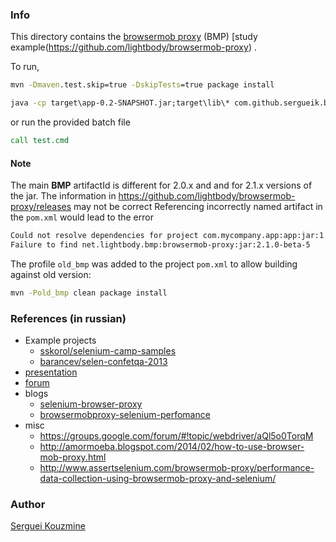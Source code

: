 ### Info

This directory contains the [browsermob proxy](https://bmp.lightbody.net/) (BMP)
[study example\(https://github.com/lightbody/browsermob-proxy) .

To run,
```cmd
mvn -Dmaven.test.skip=true -DskipTests=true package install

java -cp target\app-0.2-SNAPSHOT.jar;target\lib\* com.github.sergueik.bmp.App
```
or run the provided batch file
```cmd
call test.cmd
```

#### Note

The main __BMP__ artifactId is different for 2.0.x and and for 2.1.x versions of the jar.
The information in https://github.com/lightbody/browsermob-proxy/releases may not be correct
Referencing incorrectly named artifact in the `pom.xml` would lead to the error

```sh
Could not resolve dependencies for project com.mycompany.app:app:jar:1.1-SNAPSHOT:
Failure to find net.lightbody.bmp:browsermob-proxy:jar:2.1.0-beta-5
```

The profile `old_bmp` was added to the project `pom.xml` to allow building against old version:
```sh
mvn -Pold_bmp clean package install
```

### References (in russian)

* Example projects
  * [sskorol/selenium-camp-samples](https://github.com/sskorol/selenium-camp-samples)
  * [barancev/selen-confetqa-2013](https://github.com/barancev/selen-confetqa-2013)
* [presentation](habrahabr.ru/post/209752/)
* [forum](http://automated-testing.info/t/browsermob-proxy-java-webdriver-pomogite-zapustit-prostejshij-test/4531/24)
* blogs
  * [selenium-browser-proxy](http://sidelnikovmike.blogspot.ru/2016/04/selenium-browser-proxy.html)
  * [browsermobproxy-selenium-perfomance](http://internetka.in.ua/browsermobproxy-selenium-perfomance/)
* misc
  * https://groups.google.com/forum/#!topic/webdriver/aQl5o0TorqM
  * http://amormoeba.blogspot.com/2014/02/how-to-use-browser-mob-proxy.html
  * http://www.assertselenium.com/browsermob-proxy/performance-data-collection-using-browsermob-proxy-and-selenium/

### Author

[Serguei Kouzmine](kouzmine_serguei@yahoo.com)

